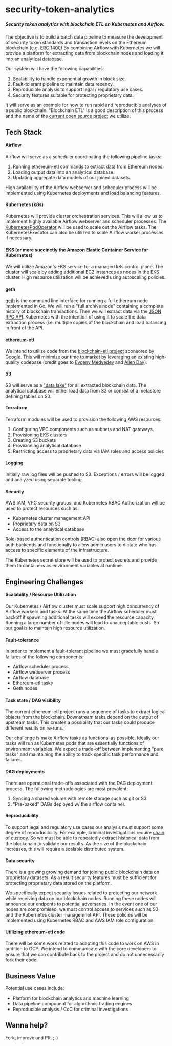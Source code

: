 
# security-token-analytics

##### Security token analytics with blockchain ETL on Kubernetes and Airflow.

The objective is to build a batch data pipeline to measure the development of 
security token standards and transaction levels on the Ethereum blockchain 
(e.g. [ERC 1400](https://github.com/ethereum/EIPs/issues/1411)) By combining 
Airflow with Kubernetes we will provide a platform for extracting data from 
blockchain nodes and loading it into an analytical database.  

Our system will have the following capabilities:

1. Scalability to handle exponential growth in block size.
2. Fault-tolerant pipeline to maintain data recency.
3. Reproducible analysis to support legal / regulatory use cases.
4. Security features suitable for protecting proprietary data.

It will serve as an example for how to run rapid and reproducible analyses of 
a public blockchain.  "Blockchain ETL" is a good description of this process 
and the name of the [current open source project](https://github.com/blockchain-etl) 
we utilize.  

## Tech Stack

#### Airflow

Airflow will serve as a scheduler coordinating the following pipeline tasks:

1. Running ethereum-etl commands to extract data from Ethereum nodes.
2. Loading output data into an analytical database.
3. Updating aggregate data models of our joined datasets.

High availability of the Airflow webserver and scheduler process will be 
implemented using Kubernetes deployments and load balancing features.


#### Kubernetes (k8s)

Kubernetes will provide cluster orchestration services. This will allow us to 
implement highly available Airflow webserver and scheduler processes. The 
[KubernetesPodOperator](http://airflow.apache.org/_modules/airflow/contrib/operators/kubernetes_pod_operator.html) 
will be used to scale out the Airflow tasks.  The KubernetesExecutor can also 
be utilized to scale Airflow worker processes if necessary.


#### EKS (or more succinctly the Amazon Elastic Container Service for Kubernetes)

We will utilize Amazon's EKS service for a managed k8s control plane.  The 
cluster will scale by adding additional EC2 instances as nodes in the EKS cluster.
High resource utilization will be achieved using autoscaling policies.


#### geth

[geth](https://github.com/ethereum/go-ethereum/wiki/Geth) is the command line 
interface for running a full ethereum node implemented in Go.  We will run a 
"full archive node" containing a complete history of blockchain transactions. 
Then we will extract data via the [JSON RPC API](https://github.com/ethereum/wiki/wiki/JSON-RPC).  Kubernetes 
with the intention of using it to scale the data extraction process (i.e. multiple 
copies of the blockchain and load balancing in front of the API.


#### ethereum-etl

We intend to utilize code from the 
[blockchain-etl project](https://github.com/blockchain-etl) sponsored by 
Google.  This will minimize our time to market by leveraging an existing
high-quality codebase (credit goes to [Evgeny Medvedev](https://github.com/medvedev1088) 
and [Allen Day](https://github.com/allenday)).


#### S3
S3 will serve as a ["data lake"](https://aws.amazon.com/big-data/datalakes-and-analytics/what-is-a-data-lake/)
for all extracted blockchain data.  The analytical database will either load 
data from S3 or consist of a metastore defining tables on S3.


#### Terraform

Terraform modules will be used to provision the following AWS resources:

1.  Configuring VPC components such as subnets and NAT gateways.
2.  Provisioning EKS clusters
3.  Creating S3 buckets
4.  Provisioning analytical database
5.  Restricting access to proprietary data via IAM roles and access policies


#### Logging

Initially raw log files will be pushed to S3.  Exceptions / errors will be 
logged and analyzed using separate tooling.


#### Security

AWS IAM, VPC security groups, and Kubernetes RBAC Authorization will be used to 
protect resources such as:

* Kubernetes cluster management API 
* Proprietary data on S3
* Access to the analytical database

Role-based authentication controls (RBAC) also open the door for various auth 
backends and functionally to allow admin users to dictate who has access to 
specific elements of the infrastructure.

The Kubernetes secret store will be used to protect secrets and provide them to 
containers as environment variables at runtime.


## Engineering Challenges

#### Scalability / Resource Utilization

Our Kubernetes / Airflow cluster must scale support high concurrency of Airflow 
workers and tasks.  At the same time the Airflow scheduler must backoff if 
spawning additional tasks will exceed the resource capacity.  Running a large 
number of idle nodes will lead to unacceptable costs.  So our goal is to 
maintain high resource utilization.

#### Fault-tolerance

In order to implement a fault-tolerant pipeline we must gracefully handle 
failures of the following components:

* Airflow scheduler process
* Airflow webserver process
* Airflow database
* Ethereum-etl tasks
* Geth nodes

#### Task state / DAG visibility

The current ethereum-etl project runs a sequence of tasks to extract logical
objects from the blockchain. Downstream tasks depend on the output of upstream 
tasks.  This creates a possibility that our tasks could produce different
 results on re-runs.  
 
Our challenge is make Airflow tasks as 
[functional](https://medium.com/@maximebeauchemin/functional-data-engineering-a-modern-paradigm-for-batch-data-processing-2327ec32c42a)
as possible.  Ideally our tasks will run as Kubernetes pods that are 
essentially functions of environment variables. We expect a trade-off between 
implementing "pure tasks" and maintaining the ability to track specific task 
performance and failures.

#### DAG deployments

There are operational trade-offs associated with the DAG deployment process.
The following methodologies are most prevalent:

1. Syncing a shared volume with remote storage such as git or S3
2. "Pre-baked" DAGs deployed w/ the airflow container.

#### Reproducibility 

To support legal and regulatory use cases our analysis must support some degree
of reproducibility.  For example, criminal investigations require 
[chain of custody](https://en.wikipedia.org/wiki/Chain_of_custody).  So we must
be able to repeatedly extract historical data from the blockchain to validate our 
results.  As the size of the blockchain increases, this will require a scalable 
distributed system.

#### Data security

There is a growing growing demand for joining public blockchain data on 
proprietary datasets.  As a result security features must be sufficient 
for protecting proprietary data stored on the platform.  

We specifically expect security issues related to protecting our network 
while receiving data on our blockchain nodes.  Running these nodes will 
announce our endponts to potential adversaries.  In the event one of our
nodes are compromised, we must control access to services such as S3 and
the Kubernetes cluster managemnet API.  These policies will be implemented 
using Kubernetes RBAC and AWS IAM role configuration.


#### Utilizing ethereum-etl code
 
There will be some work related to adapting this code to work on AWS in 
addition to GCP.  We intend to communicate with the core developers to
ensure that we can contribute back to the project and do not unnecessarily
fork their code.  


## Business Value

Potential use cases include:
* Platform for blockchain analytics and machine learning
* Data pipeline component for algorithmic trading engines
* Reproducible analysis / CoC for criminal investigations

## Wanna help?

Fork, improve and PR. ;-)
